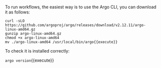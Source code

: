 To run workflows, the easiest way is to use the Argo CLI, you can download it as follows:

    curl -sLO https://github.com/argoproj/argo/releases/download/v2.12.11/argo-linux-amd64.gz
    gunzip argo-linux-amd64.gz
    chmod +x argo-linux-amd64
    mv ./argo-linux-amd64 /usr/local/bin/argo{{execute}}

To check it is installed correctly:

`argo version`{{execute}}
